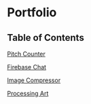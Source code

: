 # Portfolio

## Table of Contents
[Pitch Counter](https://github.com/AdamPetersPortfolio/PitchCounter)

[Firebase Chat](https://github.com/AdamPetersPortfolio/BackendFirebaseChat)

[Image Compressor](https://github.com/AdamPetersPortfolio/Comp40ImageCompression)

[Processing Art](https://github.com/AdamPetersPortfolio/ProcessingArt)

